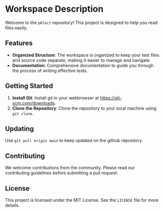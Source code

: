 # Workspace Description

Welcome to the `pHlect` repository! This project is designed to help you read files easily.

## Features

- **Organized Structure**: The workspace is organized to keep your test files and source code separate, making it easier to manage and navigate.
- **Documentation**: Comprehensive documentation to guide you through the process of writing effective tests.

## Getting Started
1. **Install Git**: Install git in your webbrowser at https://git-scm.com/downloads.
2. **Clone the Repository**: Clone the repository to your local machine using `git clone`.

## Updating
Use `git pull origin main` to keep updated on the github repository.

## Contributing

We welcome contributions from the community. Please read our contributing guidelines before submitting a pull request.

## License

This project is licensed under the MIT License. See the `LICENSE` file for more details.
